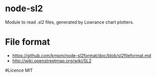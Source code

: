 node-sl2
========
Module to read .sl2 files, generated by Lowrance chart plotters.



# File format
* https://github.com/kmpm/node-sl2format/doc/blob/sl2fileformat.md
* http://wiki.openstreetmap.org/wiki/SL2

#Licence
MIT